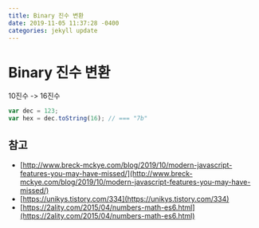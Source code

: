 ```yaml
---
title: Binary 진수 변환
date: 2019-11-05 11:37:28 -0400
categories: jekyll update
---
```


# Binary 진수 변환

10진수 -> 16진수

``` javascript
var dec = 123; 
var hex = dec.toString(16); // === "7b"
```

## 참고

* [http://www.breck-mckye.com/blog/2019/10/modern-javascript-features-you-may-have-missed/](http://www.breck-mckye.com/blog/2019/10/modern-javascript-features-you-may-have-missed/)
* [https://unikys.tistory.com/334](https://unikys.tistory.com/334)
* [https://2ality.com/2015/04/numbers-math-es6.html](https://2ality.com/2015/04/numbers-math-es6.html)